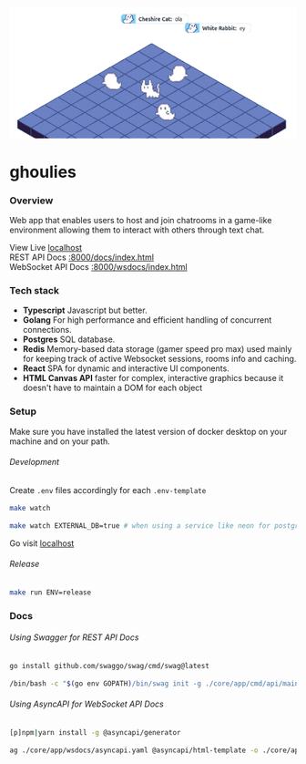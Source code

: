 ![cover](./ui/public/cover.png)

# ghoulies

### Overview

Web app that enables users to host and join chatrooms in a game-like environment allowing them to interact with others through text chat.

View Live [localhost](http://localhost/)  
REST API Docs [:8000/docs/index.html](http://localhost:8000/docs/index.html)  
WebSocket API Docs [:8000/wsdocs/index.html](http://localhost:8000/docs/index.html)

### Tech stack

- **Typescript** Javascript but better.
- **Golang** For high performance and efficient handling of concurrent connections.
- **Postgres** SQL database.
- **Redis** Memory-based data storage (gamer speed pro max) used mainly for keeping track of active Websocket sessions, rooms info and caching.
- **React** SPA for dynamic and interactive UI components.
- **HTML Canvas API** faster for complex, interactive graphics because it doesn't have to maintain a DOM for each object

### Setup

Make sure you have installed the latest version of docker desktop on your machine and on your path.

###### Development

Create `.env` files accordingly for each `.env-template`

```sh
make watch
```

```sh
make watch EXTERNAL_DB=true # when using a service like neon for postgres
```

Go visit [localhost](http://localhost/)

###### Release

```sh
make run ENV=release
```

### Docs

###### Using Swagger for REST API Docs

```sh
go install github.com/swaggo/swag/cmd/swag@latest
```

```sh
/bin/bash -c "$(go env GOPATH)/bin/swag init -g ./core/app/cmd/api/main.go -o ./core/app/docs/"
```

###### Using AsyncAPI for WebSocket API Docs

```sh
[p]npm|yarn install -g @asyncapi/generator
```

```sh
ag ./core/app/wsdocs/asyncapi.yaml @asyncapi/html-template -o ./core/app/wsdocs
```
